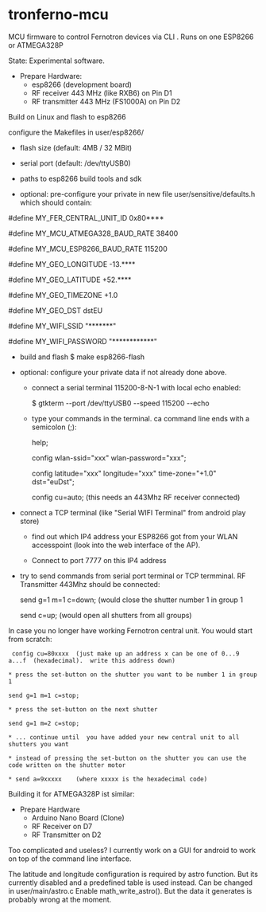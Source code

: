 # tronferno-mcu
MCU firmware to control Fernotron devices via CLI . Runs on one ESP8266 or ATMEGA328P 

State: Experimental software.

* Prepare Hardware:
  * esp8266 (development board)
  * RF receiver 443 MHz (like RXB6) on Pin D1
  * RF transmitter 443 MHz (FS1000A) on Pin D2


Build on Linux and flash to esp8266


configure the Makefiles in user/esp8266/
* flash size (default: 4MB / 32 MBit)
* serial port (default: /dev/ttyUSB0)
* paths to esp8266 build tools and sdk

* optional: pre-configure your private in new file user/sensitive/defaults.h which should contain:

#define MY_FER_CENTRAL_UNIT_ID 0x80****

#define MY_MCU_ATMEGA328_BAUD_RATE 38400

#define MY_MCU_ESP8266_BAUD_RATE 115200

#define MY_GEO_LONGITUDE -13.****

#define MY_GEO_LATITUDE +52.****

#define MY_GEO_TIMEZONE +1.0

#define MY_GEO_DST dstEU

#define MY_WIFI_SSID "*******"

#define MY_WIFI_PASSWORD "************"


* build and flash
  $ make esp8266-flash

* optional: configure your private data if not already done above. 
  * connect a serial terminal 115200-8-N-1 with local echo enabled:
  
    $ gtkterm --port /dev/ttyUSB0 --speed 115200 --echo
    
  * type your commands in the terminal. ca command line ends with a semicolon (;):
  
      help;
      
      config wlan-ssid="xxx" wlan-password="xxx";
      
      config latitude="xxx" longitude="xxx" time-zone="+1.0" dst="euDst";
      
      config cu=auto;     (this needs an 443Mhz RF receiver connected)
      
* connect a TCP terminal (like "Serial WIFI Terminal" from android play store)

     * find out which IP4 address your ESP8266 got from your WLAN accesspoint (look into the web interface of the AP).
     
     * Connect to port 7777 on this IP4 address 
     


* try to send commands from serial port terminal or TCP termminal.  RF Transmitter 443Mhz should be connected:

     send g=1 m=1 c=down;    (would close the shutter number 1 in group 1
     
     send c=up;              (would open all shutters from all groups)
     
     
In case you no longer have working Fernotron central unit. You would start from scratch:
 
     config cu=80xxxx  (just make up an address x can be one of 0...9 a...f  (hexadecimal).  write this address down)
    
    * press the set-button on the shutter you want to be number 1 in group 1
    
    send g=1 m=1 c=stop;
    
    * press the set-button on the next shutter
    
    send g=1 m=2 c=stop;
    
    * ... continue until  you have added your new central unit to all shutters you want
    
    * instead of pressing the set-button on the shutter you can use the code written on the shutter motor 
    
    * send a=9xxxxx    (where xxxxx is the hexadecimal code)
    
 Building it for ATMEGA328P ist similar:
 
 * Prepare Hardware 
    * Arduino Nano Board (Clone)
    * RF Receiver on D7
    * RF Transmitter on D2
    
    
   
   
 Too complicated and useless? I currently work on a GUI for android to work on top of the command line interface.
 
 The latitude and longitude configuration is required by astro function. But its currently disabled and a predefined table is used instead. Can be changed in user/main/astro.c  Enable math_write_astro(). But the data it generates is probably wrong at the moment.
 
 
 

